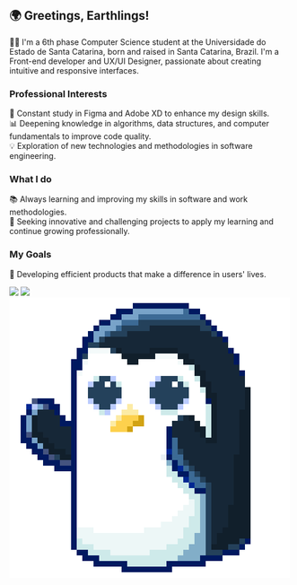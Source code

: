 ## 🌍 Greetings, Earthlings!

👩‍🎓 I'm a 6th phase Computer Science student at the Universidade do Estado de Santa Catarina, born and raised in Santa Catarina, Brazil. I'm a Front-end developer and UX/UI Designer, passionate about creating intuitive and responsive interfaces.

### Professional Interests

🎨 Constant study in Figma and Adobe XD to enhance my design skills. <br/>
📊 Deepening knowledge in algorithms, data structures, and computer fundamentals to improve code quality.<br/>
💡 Exploration of new technologies and methodologies in software engineering.<br/>

### What I do

📚 Always learning and improving my skills in software and work methodologies.<br/>
🚀 Seeking innovative and challenging projects to apply my learning and continue growing professionally.<br/>

### My Goals

🌟 Developing efficient products that make a difference in users' lives.<br/>

<div> 
  <a href = "mailto:capitanileticiats@gmail.com"><img src="https://img.shields.io/badge/-Gmail-%23333?style=for-the-badge&logo=gmail&logoColor=white" target="_blank"></a>
  <a href="https://www.linkedin.com/in/leticia-capitani/" target="_blank"><img src="https://img.shields.io/badge/-LinkedIn-%230077B5?style=for-the-badge&logo=linkedin&logoColor=white" target="_blank"></a> 
</div>

<img src="dance.gif" alt="Dancing">
